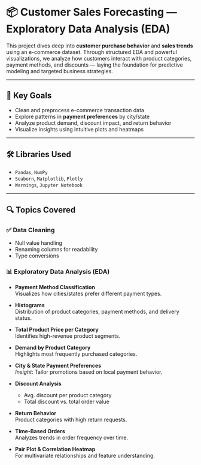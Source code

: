 # 📦 Customer Sales Forecasting — Exploratory Data Analysis (EDA)

This project dives deep into **customer purchase behavior** and **sales trends** using an e-commerce dataset. Through structured EDA and powerful visualizations, we analyze how customers interact with product categories, payment methods, and discounts — laying the foundation for predictive modeling and targeted business strategies.

---

## 🧠 Key Goals

- Clean and preprocess e-commerce transaction data
- Explore patterns in **payment preferences** by city/state
- Analyze product demand, discount impact, and return behavior
- Visualize insights using intuitive plots and heatmaps

---

## 🛠️ Libraries Used

- `Pandas`, `NumPy`
- `Seaborn`, `Matplotlib`, `Plotly`
- `Warnings`, `Jupyter Notebook`

---

## 🔍 Topics Covered

### ✅ Data Cleaning
- Null value handling
- Renaming columns for readability
- Type conversions

### 📊 Exploratory Data Analysis (EDA)
- **Payment Method Classification**  
  Visualizes how cities/states prefer different payment types.

- **Histograms**  
  Distribution of product categories, payment methods, and delivery status.

- **Total Product Price per Category**  
  Identifies high-revenue product segments.

- **Demand by Product Category**  
  Highlights most frequently purchased categories.

- **City & State Payment Preferences**  
  *Insight*: Tailor promotions based on local payment behavior.

- **Discount Analysis**
  - Avg. discount per product category
  - Total discount vs. total order value

- **Return Behavior**  
  Product categories with high return requests.

- **Time-Based Orders**  
  Analyzes trends in order frequency over time.

- **Pair Plot & Correlation Heatmap**  
  For multivariate relationships and feature understanding.




